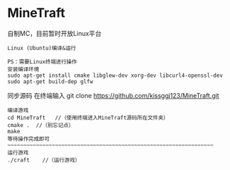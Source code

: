 # MineTraft
自制MC，目前暂时开放Linux平台
~~~~~~~~~~~~~~~~~~~~~~~~~~~~~~~~~~~
Linux (Ubuntu)编译&运行

PS：需要Linux终端进行操作
安装编译环境
sudo apt-get install cmake libglew-dev xorg-dev libcurl4-openssl-dev
sudo apt-get build-dep glfw
~~~~~~~~~~~~~~~~~~~~~~~~~~~~~~~~~~~~~~~~~~~~~~~~~~~~~~~~~~~~~~~~~~~~~~~~~~~~~
同步源码
在终端输入
git clone https://github.com/kissggj123/MineTraft.git
~~~~~~~~~~~~~~~~~~~~~~~~~~~~~~~~~~~~~~~~~~~~~~~~~~~~~~~~~~~~~~~~~~~~~~~~~~
编译游戏
cd MineTraft   //（使用终端进入MineTraft源码所在文件夹）
cmake .  //（别忘记点）
make
等待操作完成即可
~~~~~~~~~~~~~~~~~~~~~~~~~~~~~~~~~~~~~~~~~~~~~~~~~~~~~~~~~~~~~~~~~
运行游戏
./craft    //（运行游戏）
